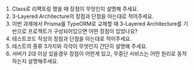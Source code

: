 1. Class로 리팩토링 했을 때 장점이 무엇인지 설명해 주세요.
2. 3-Layered Architecture의 장점과 단점을 아는대로 적어주세요.
3. 이번 과제에서 Prisma를 TypeORM로 교체할 때 3-Layered Architecture를 기반으로 프로젝트가 구성되어있으면 어떤 장점이 있었나요?
4. 테스트코드 작성의 장점과 단점을 아는대로 적어주세요.
5. 테스트의 종류 3가지와 각각이 무엇인지 간단히 설명해 주세요. 
6. 서버가 2대 이상 있을경우 장점이 어떤게 있고, 무중단 서비스는 어떤 원리로 동작하는지 설명해주세요.
